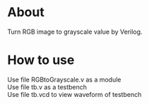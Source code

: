 # About
Turn RGB image to grayscale value by Verilog.

# How to use
Use file RGBtoGrayscale.v as a module \
Use file tb.v as a testbench \
Use file tb.vcd to view waveform of testbench
